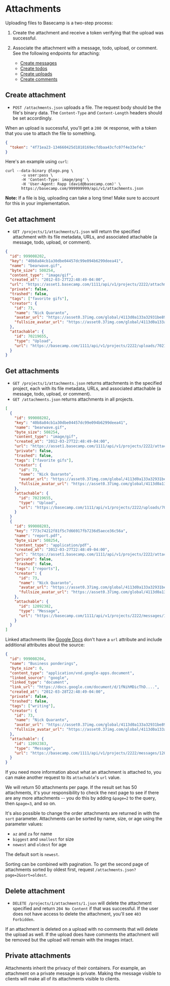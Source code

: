 Attachments
===========

Uploading files to Basecamp is a two-step process:

1. Create the attachment and receive a token verifying that the upload was successful.
2. Associate the attachment with a message, todo, upload, or comment. See the following endpoints for attaching:

   * [Create messages](https://github.com/basecamp/bcx-api/blob/master/sections/messages.md)
   * [Create todos](https://github.com/basecamp/bcx-api/blob/master/sections/todos.md)
   * [Create uploads](https://github.com/basecamp/bcx-api/blob/master/sections/uploads.md)
   * [Create comments](https://github.com/basecamp/bcx-api/blob/master/sections/comments.md)


Create attachment
-----------------

* `POST /attachments.json` uploads a file. The request body should be the file's binary data. The `Content-Type` and `Content-Length` headers should be set accordingly.

When an upload is successful, you'll get a `200 OK` response, with a token that you use to attach the file to something.

```json
{
  "token": "4f71ea23-134660425d1818169ecfdbaa43cfc07f4e33ef4c"
}
```

Here's an example using `curl`:

```
curl --data-binary @logo.png \
       -u user:pass \
       -H 'Content-Type: image/png' \
       -H 'User-Agent: Rapp (david@basecamp.com)' \
       https://basecamp.com/999999999/api/v1/attachments.json
```

**Note:** If a file is big, uploading can take a long time! Make sure to account for this in your implementation.


Get attachment
--------------

* `GET /projects/1/attachments/1.json` will return the specified attachment with its file metadata, URLs, and associated attachable (a message, todo, upload, or comment).

```json
{
  "id": 999008202,
  "key": "40b8a84cb1a30dbe04457dc99e094b6299deea41",
  "name": "bearwave.gif",
  "byte_size": 508254,
  "content_type": "image/gif",
  "created_at": "2012-03-27T22:48:49-04:00",
  "url": "https://asset1.basecamp.com/1111/api/v1/projects/2222/attachments/3333/40b8a84cb1a30dbe04457dc99e094b6299deea41/original/bearwave.gif",
  "private": false,
  "trashed": false,
  "tags": ["favorite gifs"],
  "creator": {
    "id": 73,
    "name": "Nick Quaranto",
    "avatar_url": "https://asset0.37img.com/global/4113d0a133a32931be8934e70b2ea21efeff72c1/avatar.96.gif?r=3",
    "fullsize_avatar_url": "https://asset0.37img.com/global/4113d0a133a32931be8934e70b2ea21efeff72c1/original.gif?r=3"
  },
  "attachable": {
    "id": 70219655,
    "type": "Upload",
    "url": "https://basecamp.com/1111/api/v1/projects/2222/uploads/70219655.json"
  }
}
```


Get attachments
---------------

* `GET /projects/1/attachments.json` returns attachments in the specified project, each with its file metadata, URLs, and associated attachable (a message, todo, upload, or comment).
* `GET /attachments.json` returns attachments in all projects.

```json
[
  {
    "id": 999008202,
    "key": "40b8a84cb1a30dbe04457dc99e094b6299deea41",
    "name": "bearwave.gif",
    "byte_size": 508254,
    "content_type": "image/gif",
    "created_at": "2012-03-27T22:48:49-04:00",
    "url": "https://asset1.basecamp.com/1111/api/v1/projects/2222/attachments/3333/40b8a84cb1a30dbe04457dc99e094b6299deea41/original/bearwave.gif",
    "private": false,
    "trashed": false,
    "tags": ["favorite gifs"],
    "creator": {
      "id": 73,
      "name": "Nick Quaranto",
      "avatar_url": "https://asset0.37img.com/global/4113d0a133a32931be8934e70b2ea21efeff72c1/avatar.96.gif?r=3",
      "fullsize_avatar_url": "https://asset0.37img.com/global/4113d0a133a32931be8934e70b2ea21efeff72c1/original.gif?r=3"
    },
    "attachable": {
      "id": 70219655,
      "type": "Upload",
      "url": "https://basecamp.com/1111/api/v1/projects/2222/uploads/70219655.json"
    }
  }
  {
    "id": 999008203,
    "key": "773c74212f81f5c7d66917fb7236d5aece36c56a",
    "name": "report.pdf",
    "byte_size": 508254,
    "content_type": "application/pdf",
    "created_at": "2012-03-27T22:48:49-04:00",
    "url": "https://asset1.basecamp.com/1111/api/v1/projects/2222/attachments/4444/773c74212f81f5c7d66917fb7236d5aece36c56a/original/report.pdf",
    "private": false,
    "trashed": false,
    "tags": ["reports"],
    "creator": {
      "id": 73,
      "name": "Nick Quaranto",
      "avatar_url": "https://asset0.37img.com/global/4113d0a133a32931be8934e70b2ea21efeff72c1/avatar.96.gif?r=3",
      "fullsize_avatar_url": "https://asset0.37img.com/global/4113d0a133a32931be8934e70b2ea21efeff72c1/original.gif?r=3"
    },
    "attachable": {
      "id": 12092382,
      "type": "Message",
      "url": "https://basecamp.com/1111/api/v1/projects/2222/messages/12092382.json"
    }
  }
]
```

Linked attachments like [Google Docs](https://basecamp.com/help/guides/projects/google-docs) don't have a `url` attribute and include additional attributes about the source:

```json
{
  "id": 999008204,
  "name": "Business ponderings",
  "byte_size": 0,
  "content_type": "application/vnd.google-apps.document",
  "linked_source": "google",
  "linked_type": "document",
  "link_url": "https://docs.google.com/document/d/1fNihMDicThD....",
  "created_at": "2012-03-28T22:48:49-04:00",
  "private": false,
  "trashed": false,
  "tags": ["writing"],
  "creator": {
    "id": 73,
    "name": "Nick Quaranto",
    "avatar_url": "https://asset0.37img.com/global/4113d0a133a32931be8934e70b2ea21efeff72c1/avatar.96.gif?r=3",
    "fullsize_avatar_url": "https://asset0.37img.com/global/4113d0a133a32931be8934e70b2ea21efeff72c1/original.gif?r=3"
  },
  "attachable": {
    "id": 12092383,
    "type": "Message",
    "url": "https://basecamp.com/1111/api/v1/projects/2222/messages/12092383.json"
  }
}
```

If you need more information about what an attachment is attached to, you can
make another request to its `attachable`'s `url` value.

We will return 50 attachments per page. If the result set has 50 attachments,
it's your responsibility to check the next page to see if there are any more
attachments -- you do this by adding `&page=2` to the query, then `&page=3`, and so on.

It's also possible to change the order attachments are returned in with the `sort`
parameter. Attachments can be sorted by name, size, or age using the parameter
values:

* `az` and `za` for name
* `biggest` and `smallest` for size
* `newest` and `oldest` for age

The default sort is `newest`.

Sorting can be combined with pagination. To get the second page of attachments
sorted by oldest first, request `/attachments.json?page=2&sort=oldest`.

Delete attachment
-------------------

* `DELETE /projects/1/attachments/1.json` will delete the attachment specified and return `204 No Content` if that was successful. If the user does not have access to delete the attachment, you'll see `403 Forbidden`.

If an attachment is deleted on a upload with no comments that will delete the upload as well. If the upload does have comments the attachment will be removed but the upload will remain with the images intact.

Private attachments
-------------------

Attachments inherit the privacy of their containers. For example, an attachment
on a private message is private. Making the message visible to clients will
make all of its attachments visible to clients.
